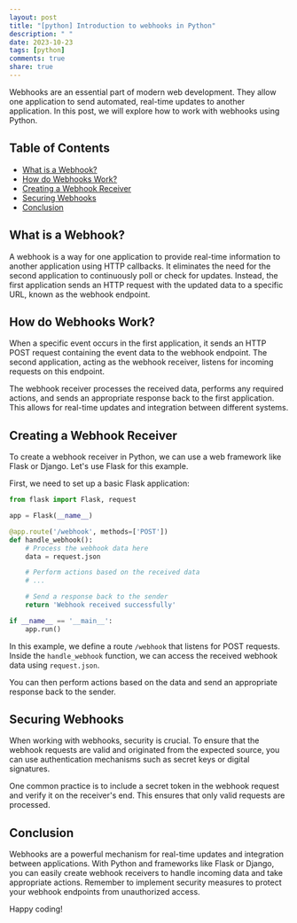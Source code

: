 ```yaml
---
layout: post
title: "[python] Introduction to webhooks in Python"
description: " "
date: 2023-10-23
tags: [python]
comments: true
share: true
---
```


Webhooks are an essential part of modern web development. They allow one application to send automated, real-time updates to another application. In this post, we will explore how to work with webhooks using Python.

## Table of Contents
- [What is a Webhook?](#what-is-a-webhook)
- [How do Webhooks Work?](#how-do-webhooks-work)
- [Creating a Webhook Receiver](#creating-a-webhook-receiver)
- [Securing Webhooks](#securing-webhooks)
- [Conclusion](#conclusion)

## What is a Webhook?
A webhook is a way for one application to provide real-time information to another application using HTTP callbacks. It eliminates the need for the second application to continuously poll or check for updates. Instead, the first application sends an HTTP request with the updated data to a specific URL, known as the webhook endpoint.

## How do Webhooks Work?
When a specific event occurs in the first application, it sends an HTTP POST request containing the event data to the webhook endpoint. The second application, acting as the webhook receiver, listens for incoming requests on this endpoint.

The webhook receiver processes the received data, performs any required actions, and sends an appropriate response back to the first application. This allows for real-time updates and integration between different systems.

## Creating a Webhook Receiver
To create a webhook receiver in Python, we can use a web framework like Flask or Django. Let's use Flask for this example.

First, we need to set up a basic Flask application:

```python
from flask import Flask, request

app = Flask(__name__)

@app.route('/webhook', methods=['POST'])
def handle_webhook():
    # Process the webhook data here
    data = request.json

    # Perform actions based on the received data
    # ...

    # Send a response back to the sender
    return 'Webhook received successfully'

if __name__ == '__main__':
    app.run()
```

In this example, we define a route `/webhook` that listens for POST requests. Inside the `handle_webhook` function, we can access the received webhook data using `request.json`.

You can then perform actions based on the data and send an appropriate response back to the sender.

## Securing Webhooks
When working with webhooks, security is crucial. To ensure that the webhook requests are valid and originated from the expected source, you can use authentication mechanisms such as secret keys or digital signatures.

One common practice is to include a secret token in the webhook request and verify it on the receiver's end. This ensures that only valid requests are processed.

## Conclusion
Webhooks are a powerful mechanism for real-time updates and integration between applications. With Python and frameworks like Flask or Django, you can easily create webhook receivers to handle incoming data and take appropriate actions. Remember to implement security measures to protect your webhook endpoints from unauthorized access.

Happy coding!